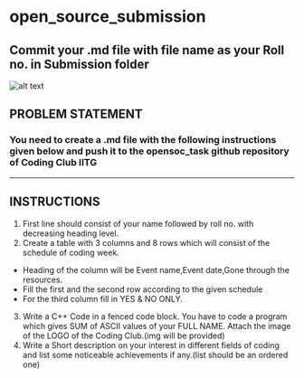 # open_source_submission
## Commit your .md file with file name as your Roll no. in Submission folder 
![alt text](https://github.com/codingiitg/open_source_submission/blob/main/Group%20844.png)


## PROBLEM STATEMENT
### You need to create a .md file with the following instructions given below and push it to the opensoc_task github repository of Coding Club IITG 
****
## INSTRUCTIONS

1. First line should consist of your name followed by roll no. with decreasing heading level.
2. Create a table with 3 columns and 8 rows which will consist of the schedule of coding week.
  - Heading of the column will be Event name,Event date,Gone through the resources.
- Fill the first and the second row according to the given schedule
- For the third column fill in YES & NO ONLY.
3. Write a C++ Code in a fenced code block.
You have to code  a program which gives SUM of ASCII values of your FULL NAME.
Attach the image of the LOGO of the Coding Club.(img will be provided)
4. Write a Short description on your interest in different fields of coding  and list some noticeable achievements if any.(list should be an ordered one)
